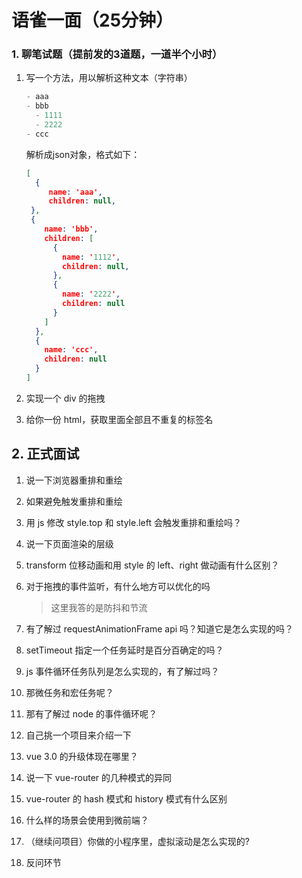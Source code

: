 # 语雀一面（25分钟）

### 1. 聊笔试题（提前发的3道题，一道半个小时）

1. 写一个方法，用以解析这种文本（字符串）

   ```js
   - aaa
   - bbb
     - 1111
     - 2222
   - ccc
   ```

   解析成json对象，格式如下：

   ```json
   [
     {
     	name: 'aaa',
     	children: null, 
   	},
   	{
       name: 'bbb',
       children: [
         {
           name: '1112',
           children: null,
         },
         {
           name: '2222',
           children: null
         }
       ]
     },
     {
       name: 'ccc',
       children: null
     }
   ]
   ```

2. 实现一个 div 的拖拽


3. 给你一份 html，获取里面全部且不重复的标签名



## 2. 正式面试

1. 说一下浏览器重排和重绘

2. 如果避免触发重排和重绘

3. 用 js 修改 style.top 和 style.left 会触发重排和重绘吗？

4. 说一下页面渲染的层级

5. transform 位移动画和用  style 的 left、right 做动画有什么区别？

6. 对于拖拽的事件监听，有什么地方可以优化的吗

   > 这里我答的是防抖和节流

7.  有了解过 requestAnimationFrame api 吗？知道它是怎么实现的吗？
8. setTimeout 指定一个任务延时是百分百确定的吗？
9. js 事件循环任务队列是怎么实现的，有了解过吗？
10. 那微任务和宏任务呢？
11. 那有了解过 node 的事件循环呢？
12. 自己挑一个项目来介绍一下
13. vue 3.0 的升级体现在哪里？
14. 说一下 vue-router 的几种模式的异同
15. vue-router 的 hash 模式和 history 模式有什么区别
16. 什么样的场景会使用到微前端？
17. （继续问项目）你做的小程序里，虚拟滚动是怎么实现的?
18. 反问环节

